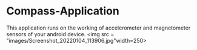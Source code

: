 # Compass-Application

This application runs on the working of accelerometer and magnetometer sensors of your android device.
<img src = "images/Screenshot_20220104_113906.jpg"width=250>

